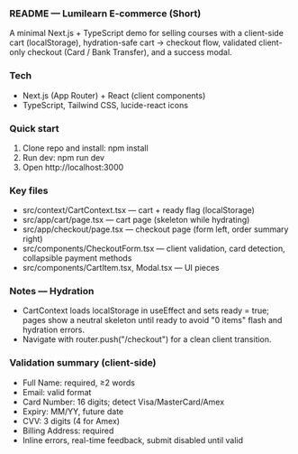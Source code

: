 ### README — Lumilearn E-commerce (Short)

A minimal Next.js + TypeScript demo for selling courses with a client-side cart (localStorage), hydration-safe cart → checkout flow, validated client-only checkout (Card / Bank Transfer), and a success modal.

### Tech
- Next.js (App Router) + React (client components)  
- TypeScript, Tailwind CSS, lucide-react icons

### Quick start
1. Clone repo and install:
   npm install
2. Run dev:
   npm run dev
3. Open http://localhost:3000

### Key files
- src/context/CartContext.tsx — cart + ready flag (localStorage)
- src/app/cart/page.tsx — cart page (skeleton while hydrating)  
- src/app/checkout/page.tsx — checkout page (form left, order summary right)  
- src/components/CheckoutForm.tsx — client validation, card detection, collapsible payment methods  
- src/components/CartItem.tsx, Modal.tsx — UI pieces

### Notes — Hydration
- CartContext loads localStorage in useEffect and sets ready = true; pages show a neutral skeleton until ready to avoid "0 items" flash and hydration errors.
- Navigate with router.push("/checkout") for a clean client transition.

### Validation summary (client-side)
- Full Name: required, ≥2 words
- Email: valid format
- Card Number: 16 digits; detect Visa/MasterCard/Amex
- Expiry: MM/YY, future date
- CVV: 3 digits (4 for Amex)
- Billing Address: required
- Inline errors, real-time feedback, submit disabled until valid

